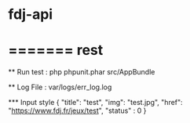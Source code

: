 # fdj-api
=======
rest
====

** Run test : php phpunit.phar src/AppBundle

** Log File : var/logs/err_log.log

*** Input style
 {
 "title": "test",
 "img": "test.jpg",
 "href": "https://www.fdj.fr/jeux/test",
 "status" : 0
 }